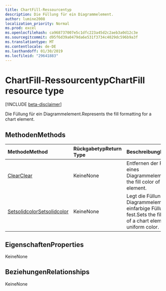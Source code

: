 ```yaml
---
title: ChartFill-Ressourcentyp
description: Die Füllung für ein Diagrammelement.
author: lumine2008
localization_priority: Normal
ms.prod: excel
ms.openlocfilehash: ca968737007e5c1dfc223a45d2c2aeb3a0d12c3e
ms.sourcegitcommit: d95f6d39a0479da6e531f3734c4029dc596b9a3f
ms.translationtype: MT
ms.contentlocale: de-DE
ms.lasthandoff: 01/30/2019
ms.locfileid: "29641883"
---
```

# <a name="chartfill-resource-type"></a><span data-ttu-id="bbc56-103">ChartFill-Ressourcentyp</span><span class="sxs-lookup"><span data-stu-id="bbc56-103">ChartFill resource type</span></span>

[!INCLUDE [beta-disclaimer](../../includes/beta-disclaimer.md)]

<span data-ttu-id="bbc56-104">Die Füllung für ein Diagrammelement.</span><span class="sxs-lookup"><span data-stu-id="bbc56-104">Represents the fill formatting for a chart element.</span></span>


## <a name="methods"></a><span data-ttu-id="bbc56-105">Methoden</span><span class="sxs-lookup"><span data-stu-id="bbc56-105">Methods</span></span>

| <span data-ttu-id="bbc56-106">Methode</span><span class="sxs-lookup"><span data-stu-id="bbc56-106">Method</span></span>           | <span data-ttu-id="bbc56-107">Rückgabetyp</span><span class="sxs-lookup"><span data-stu-id="bbc56-107">Return Type</span></span>    |<span data-ttu-id="bbc56-108">Beschreibung</span><span class="sxs-lookup"><span data-stu-id="bbc56-108">Description</span></span>|
|:---------------|:--------|:----------|
|[<span data-ttu-id="bbc56-109">Clear</span><span class="sxs-lookup"><span data-stu-id="bbc56-109">Clear</span></span>](../api/chartfill-clear.md)|<span data-ttu-id="bbc56-110">Keine</span><span class="sxs-lookup"><span data-stu-id="bbc56-110">None</span></span>|<span data-ttu-id="bbc56-111">Entfernen der Füllfarbe eines Diagrammelements</span><span class="sxs-lookup"><span data-stu-id="bbc56-111">Clear the fill color of a chart element.</span></span>|
|[<span data-ttu-id="bbc56-112">Setsolidcolor</span><span class="sxs-lookup"><span data-stu-id="bbc56-112">Setsolidcolor</span></span>](../api/chartfill-setsolidcolor.md)|<span data-ttu-id="bbc56-113">Keine</span><span class="sxs-lookup"><span data-stu-id="bbc56-113">None</span></span>|<span data-ttu-id="bbc56-114">Legt die Füllung eines Diagrammelements auf einfarbige Füllung fest.</span><span class="sxs-lookup"><span data-stu-id="bbc56-114">Sets the fill formatting of a chart element to a uniform color.</span></span>|

## <a name="properties"></a><span data-ttu-id="bbc56-115">Eigenschaften</span><span class="sxs-lookup"><span data-stu-id="bbc56-115">Properties</span></span>
<span data-ttu-id="bbc56-116">Keine</span><span class="sxs-lookup"><span data-stu-id="bbc56-116">None</span></span>

## <a name="relationships"></a><span data-ttu-id="bbc56-117">Beziehungen</span><span class="sxs-lookup"><span data-stu-id="bbc56-117">Relationships</span></span>
<span data-ttu-id="bbc56-118">Keine</span><span class="sxs-lookup"><span data-stu-id="bbc56-118">None</span></span>


<!-- uuid: 8fcb5dbc-d5aa-4681-8e31-b001d5168d79
2015-10-25 14:57:30 UTC -->
<!--
{
  "type": "#page.annotation",
  "description": "ChartFill resource",
  "keywords": "",
  "section": "documentation",
  "tocPath": "",
  "suppressions": [
    "Error: /api-reference/beta/resources/chartfill.md:\r\n      Exception processing links.\r\n    System.ArgumentException: Link Definition was null. Link text: !INCLUDE [beta-disclaimer](../../includes/beta-disclaimer.md)\r\n      at ApiDoctor.Validation.DocFile.get_LinkDestinations()\r\n      at ApiDoctor.Validation.DocSet.ValidateLinks(Boolean includeWarnings, String[] relativePathForFiles, IssueLogger issues, Boolean requireFilenameCaseMatch, Boolean printOrphanedFiles)"
  ]
}
-->
